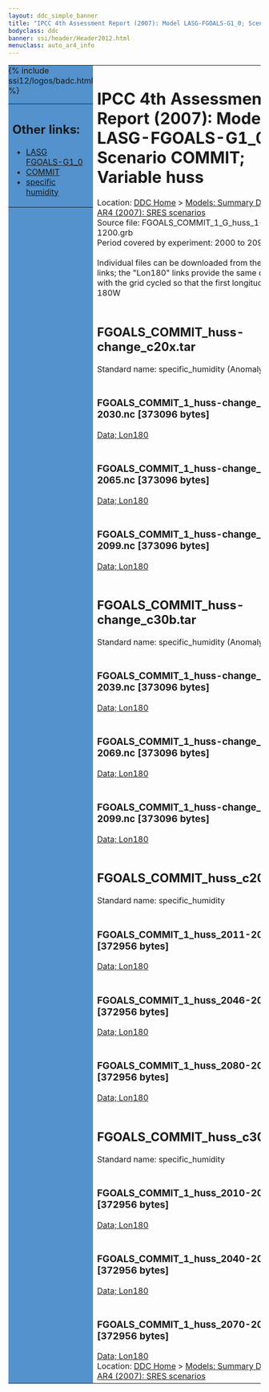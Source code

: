 ```yaml
---
layout: ddc_simple_banner
title: "IPCC 4th Assessment Report (2007): Model LASG-FGOALS-G1_0; Scenario COMMIT; Variable huss"
bodyclass: ddc
banner: ssi/header/Header2012.html
menuclass: auto_ar4_info
---
```



<table width="100%" border="0" cellspacing="0" cellpadding="0" style="border-collapse: collapse;">
<tr style="margin:0;padding:0;border:0;">
<td style="margin:0;padding:0;border:0;height:1pt;width:150pt;background:#5492CD;" valign="top" >

<div id="lh-col2" class="auto_ar4_info">
<table class="menumain" bgcolor="#5492CD" cellspacing="0" width="100%" border="0">
<tr><td>
<h2> Other links:</h2>
<ul>
<li><a href="/auto/ar4/model-LASG-FGOALS-G1_0.html">LASG<br/>FGOALS-G1_0</a></li>
<li><a href="/auto/ar4/scenario-COMMIT.html">COMMIT</a></li>
<li><a href="/auto/ar4/var-specific_humidity.html">specific humidity</a></li>
</ul>
</td></tr>
{% include ssi12/logos/badc.html %}
</table>
</div>
</td>
<td><h1>IPCC 4th Assessment Report (2007): Model LASG-FGOALS-G1_0; Scenario COMMIT; Variable huss</h1>

<!-- Breadcrumb1 -->
<div id="breadcrumb1" align="left">
Location: <a href="/index.html">DDC Home</a> > <a href="/sim/gcm_clim/">Models: Summary Data</a>
> <a href="/sim/gcm_clim/SRES_AR4/index.html">AR4 (2007): SRES scenarios</a>
</div>
<!-- End of Breadcrumb1 -->Source file: FGOALS_COMMIT_1_G_huss_1-1200.grb
<br/>
Period covered by experiment: 2000 to 2099<br/>
<br/>Individual files can be downloaded from the "data" links; the "Lon180" links provide the same data
         with the grid cycled so that the first longitude is 180W<br/>
<br/><h2>FGOALS_COMMIT_huss-change_c20x.tar</h2>
Standard name: specific_humidity (Anomaly)<br>
<br/><h3>FGOALS_COMMIT_1_huss-change_2011-2030.nc [373096 bytes]</h3>
<a href="http://apps.ipcc-data.org/cgi-bin/downl/ar4_nc/huss/FGOALS_COMMIT_1_huss-change_2011-2030.nc">Data; </a><a href="http://apps.ipcc-data.org/cgi-bin/downl/ar4_nc/huss/FGOALS_COMMIT_1_huss-change_2011-2030.cyto180.nc"> Lon180</a><br/>
<br/><h3>FGOALS_COMMIT_1_huss-change_2046-2065.nc [373096 bytes]</h3>
<a href="http://apps.ipcc-data.org/cgi-bin/downl/ar4_nc/huss/FGOALS_COMMIT_1_huss-change_2046-2065.nc">Data; </a><a href="http://apps.ipcc-data.org/cgi-bin/downl/ar4_nc/huss/FGOALS_COMMIT_1_huss-change_2046-2065.cyto180.nc"> Lon180</a><br/>
<br/><h3>FGOALS_COMMIT_1_huss-change_2080-2099.nc [373096 bytes]</h3>
<a href="http://apps.ipcc-data.org/cgi-bin/downl/ar4_nc/huss/FGOALS_COMMIT_1_huss-change_2080-2099.nc">Data; </a><a href="http://apps.ipcc-data.org/cgi-bin/downl/ar4_nc/huss/FGOALS_COMMIT_1_huss-change_2080-2099.cyto180.nc"> Lon180</a><br/>
<br/><h2>FGOALS_COMMIT_huss-change_c30b.tar</h2>
Standard name: specific_humidity (Anomaly)<br>
<br/><h3>FGOALS_COMMIT_1_huss-change_2010-2039.nc [373096 bytes]</h3>
<a href="http://apps.ipcc-data.org/cgi-bin/downl/ar4_nc/huss/FGOALS_COMMIT_1_huss-change_2010-2039.nc">Data; </a><a href="http://apps.ipcc-data.org/cgi-bin/downl/ar4_nc/huss/FGOALS_COMMIT_1_huss-change_2010-2039.cyto180.nc"> Lon180</a><br/>
<br/><h3>FGOALS_COMMIT_1_huss-change_2040-2069.nc [373096 bytes]</h3>
<a href="http://apps.ipcc-data.org/cgi-bin/downl/ar4_nc/huss/FGOALS_COMMIT_1_huss-change_2040-2069.nc">Data; </a><a href="http://apps.ipcc-data.org/cgi-bin/downl/ar4_nc/huss/FGOALS_COMMIT_1_huss-change_2040-2069.cyto180.nc"> Lon180</a><br/>
<br/><h3>FGOALS_COMMIT_1_huss-change_2070-2099.nc [373096 bytes]</h3>
<a href="http://apps.ipcc-data.org/cgi-bin/downl/ar4_nc/huss/FGOALS_COMMIT_1_huss-change_2070-2099.nc">Data; </a><a href="http://apps.ipcc-data.org/cgi-bin/downl/ar4_nc/huss/FGOALS_COMMIT_1_huss-change_2070-2099.cyto180.nc"> Lon180</a><br/>
<br/><h2>FGOALS_COMMIT_huss_c20x.tar</h2>
Standard name: specific_humidity<br>
<br/><h3>FGOALS_COMMIT_1_huss_2011-2030.nc [372956 bytes]</h3>
<a href="http://apps.ipcc-data.org/cgi-bin/downl/ar4_nc/huss/FGOALS_COMMIT_1_huss_2011-2030.nc">Data; </a><a href="http://apps.ipcc-data.org/cgi-bin/downl/ar4_nc/huss/FGOALS_COMMIT_1_huss_2011-2030.cyto180.nc"> Lon180</a><br/>
<br/><h3>FGOALS_COMMIT_1_huss_2046-2065.nc [372956 bytes]</h3>
<a href="http://apps.ipcc-data.org/cgi-bin/downl/ar4_nc/huss/FGOALS_COMMIT_1_huss_2046-2065.nc">Data; </a><a href="http://apps.ipcc-data.org/cgi-bin/downl/ar4_nc/huss/FGOALS_COMMIT_1_huss_2046-2065.cyto180.nc"> Lon180</a><br/>
<br/><h3>FGOALS_COMMIT_1_huss_2080-2099.nc [372956 bytes]</h3>
<a href="http://apps.ipcc-data.org/cgi-bin/downl/ar4_nc/huss/FGOALS_COMMIT_1_huss_2080-2099.nc">Data; </a><a href="http://apps.ipcc-data.org/cgi-bin/downl/ar4_nc/huss/FGOALS_COMMIT_1_huss_2080-2099.cyto180.nc"> Lon180</a><br/>
<br/><h2>FGOALS_COMMIT_huss_c30b.tar</h2>
Standard name: specific_humidity<br>
<br/><h3>FGOALS_COMMIT_1_huss_2010-2039.nc [372956 bytes]</h3>
<a href="http://apps.ipcc-data.org/cgi-bin/downl/ar4_nc/huss/FGOALS_COMMIT_1_huss_2010-2039.nc">Data; </a><a href="http://apps.ipcc-data.org/cgi-bin/downl/ar4_nc/huss/FGOALS_COMMIT_1_huss_2010-2039.cyto180.nc"> Lon180</a><br/>
<br/><h3>FGOALS_COMMIT_1_huss_2040-2069.nc [372956 bytes]</h3>
<a href="http://apps.ipcc-data.org/cgi-bin/downl/ar4_nc/huss/FGOALS_COMMIT_1_huss_2040-2069.nc">Data; </a><a href="http://apps.ipcc-data.org/cgi-bin/downl/ar4_nc/huss/FGOALS_COMMIT_1_huss_2040-2069.cyto180.nc"> Lon180</a><br/>
<br/><h3>FGOALS_COMMIT_1_huss_2070-2099.nc [372956 bytes]</h3>
<a href="http://apps.ipcc-data.org/cgi-bin/downl/ar4_nc/huss/FGOALS_COMMIT_1_huss_2070-2099.nc">Data; </a><a href="http://apps.ipcc-data.org/cgi-bin/downl/ar4_nc/huss/FGOALS_COMMIT_1_huss_2070-2099.cyto180.nc"> Lon180</a><br/>
<!-- Breadcrumb2 -->
<div id="breadcrumb2" align="left">
Location: <a href="/index.html">DDC Home</a> > <a href="/sim/gcm_clim/">Models: Summary Data</a>
> <a href="/sim/gcm_clim/SRES_AR4/index.html">AR4 (2007): SRES scenarios</a>
</div>
<!-- End of Breadcrumb2 --></td></tr></table>

